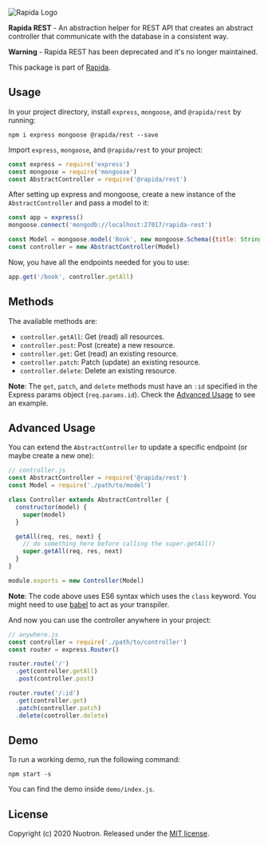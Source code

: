 ![Rapida Logo](https://user-images.githubusercontent.com/13030990/71755098-db251e80-2e91-11ea-8ce9-25349e6c087f.png)

**Rapida REST** - An abstraction helper for REST API that creates an abstract controller that communicate with the database in a consistent way.

**Warning** - Rapida REST has been deprecated and it's no longer maintained.

This package is part of [Rapida](https://github.com/yahiarefaiea/rapida).

## Usage
In your project directory, install `express`, `mongoose`, and `@rapida/rest` by running:
```
npm i express mongoose @rapida/rest --save
```

Import `express`, `mongoose`, and `@rapida/rest` to your project:
```js
const express = require('express')
const mongoose = require('mongoose')
const AbstractController = require('@rapida/rest')
```

After setting up express and mongoose, create a new instance of the `AbstractController` and pass a model to it:
```js
const app = express()
mongoose.connect('mongodb://localhost:27017/rapida-rest')

const Model = mongoose.model('Book', new mongoose.Schema({title: String, author: String}))
const controller = new AbstractController(Model)
```

Now, you have all the endpoints needed for you to use:
```js
app.get('/book', controller.getAll)
```

## Methods
The available methods are:
+ `controller.getAll`: Get (read) all resources.
+ `controller.post`: Post (create) a new resource.
+ `controller.get`: Get (read) an existing resource.
+ `controller.patch`: Patch (update) an existing resource.
+ `controller.delete`: Delete an existing resource.

**Note**: The `get`, `patch`, and `delete` methods must have an `:id` specified in the Express params object (`req.params.id`). Check the [Advanced Usage](#advanced-usage) to see an example.

## Advanced Usage
You can extend the `AbstractController` to update a specific endpoint (or maybe create a new one):
```js
// controller.js
const AbstractController = require('@rapida/rest')
const Model = require('./path/to/model')

class Controller extends AbstractController {
  constructor(model) {
    super(model)
  }

  getAll(req, res, next) {
    // do something here before calling the super.getAll()
    super.getAll(req, res, next)
  }
}

module.exports = new Controller(Model)
```

**Note**: The code above uses ES6 syntax which uses the `class` keyword. You might need to use [babel](https://github.com/babel/babel) to act as your transpiler.

And now you can use the controller anywhere in your project:
```js
// anywhere.js
const controller = require('./path/to/controller')
const router = express.Router()

router.route('/')
  .get(controller.getAll)
  .post(controller.post)

router.route('/:id')
  .get(controller.get)
  .patch(controller.patch)
  .delete(controller.delete)
```

## Demo
To run a working demo, run the following command:
```
npm start -s
```

You can find the demo inside `demo/index.js`.

## License
Copyright (c) 2020 Nuotron.
Released under the [MIT license](https://github.com/github/choosealicense.com/blob/gh-pages/LICENSE.md).
